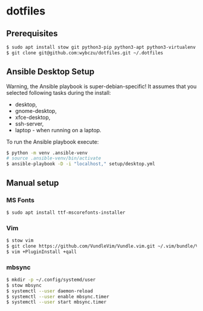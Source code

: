 # dotfiles

## Prerequisites

```bash
$ sudo apt install stow git python3-pip python3-apt python3-virtualenv
$ git clone git@github.com:wybczu/dotfiles.git ~/.dotfiles
```

## Ansible Desktop Setup

Warning, the Ansible playbook is super-debian-specific! It assumes that you
selected following tasks during the install:

- desktop,
- gnome-desktop,
- xfce-desktop,
- ssh-server,
- laptop - when running on a laptop.

To run the Ansible playbook execute:

```bash
$ python -m venv .ansible-venv
# source .ansible-venv/bin/activate
$ ansible-playbook -D -i "localhost," setup/desktop.yml
```

## Manual setup

### MS Fonts

```bash
$ sudo apt install ttf-mscorefonts-installer
```

### Vim

```bash
$ stow vim
$ git clone https://github.com/VundleVim/Vundle.vim.git ~/.vim/bundle/Vundle.vim
$ vim +PluginInstall +qall
```

### mbsync

```bash
$ mkdir -p ~/.config/systemd/user
$ stow mbsync
$ systemctl --user daemon-reload
$ systemctl --user enable mbsync.timer
$ systemctl --user start mbsync.timer
```

